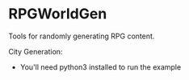 RPGWorldGen
===========

Tools for randomly generating RPG content.

City Generation:
- You'll need python3 installed to run the example
